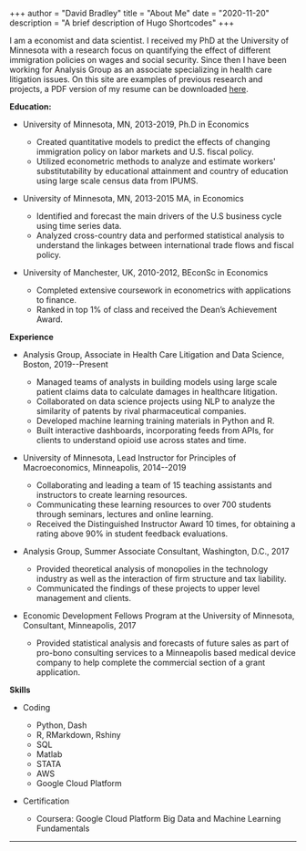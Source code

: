 +++
author = "David Bradley"
title = "About Me"
date = "2020-11-20"
description = "A brief description of Hugo Shortcodes"
+++

I am a economist and data scientist. I received my PhD at the University of Minnesota with a research focus on quantifying the effect of different immigration policies on wages and social security. Since then I have been working for Analysis Group as an associate specializing in health care litigation issues. On this site are examples of previous research and projects, a PDF version of my resume can be downloaded [here](https://www.bradlecon.com/resume/resume_butt.pdf).

**Education:**

- University of Minnesota, MN, 2013-2019, Ph.D in Economics

  - Created quantitative models to predict the effects of changing immigration policy on labor markets and U.S. fiscal policy.
  - Utilized econometric methods to analyze and estimate workers' substitutability by educational attainment and country of education using large scale census data from IPUMS.
  
- University of Minnesota, MN, 2013-2015 MA, in Economics

  - Identified and forecast the main drivers of the U.S business cycle using time series data.
  - Analyzed cross-country data and performed statistical analysis to understand the linkages between international trade flows and fiscal policy.
- University of Manchester, UK, 2010-2012, BEconSc in Economics

  - Completed extensive coursework in econometrics with applications to finance.
  - Ranked in top 1\% of class and received the Dean’s Achievement Award.


**Experience**

- Analysis Group, Associate in Health Care Litigation and Data Science, Boston, 2019--Present

  - Managed teams of analysts in building models using large scale patient claims data to calculate damages in healthcare litigation.
  - Collaborated on data science projects using NLP to analyze the similarity of patents by rival pharmaceutical companies.
  - Developed machine learning training materials in Python and R.
  - Built interactive dashboards, incorporating feeds from APIs, for clients to understand opioid use across states and time.


- University of Minnesota, Lead Instructor for Principles of Macroeconomics, Minneapolis, 2014--2019 

  - Collaborating and leading a team of 15 teaching assistants and instructors to create learning resources. 
  - Communicating these learning resources to over 700 students through seminars, lectures and online learning.
  - Received the Distinguished Instructor Award 10 times, for obtaining a rating above 90\% in student feedback evaluations.

- Analysis Group, Summer Associate Consultant, Washington, D.C., 2017

  - Provided theoretical analysis of monopolies in the technology industry as well as the interaction of firm structure and tax liability.
  - Communicated the findings of these projects to upper level management and clients.

- Economic Development Fellows Program at the University of Minnesota, Consultant, Minneapolis, 2017

  - Provided statistical analysis and forecasts of future sales as part of pro-bono consulting services to a Minneapolis based medical device company to help complete the commercial section of a grant application.
  
**Skills**

- Coding

  - Python, Dash
  - R, RMarkdown, Rshiny
  - SQL
  - Matlab 
  - STATA 
  - AWS
  - Google Cloud Platform
  
- Certification
  - Coursera: Google Cloud Platform Big Data and Machine Learning Fundamentals
<!--more-->
---

